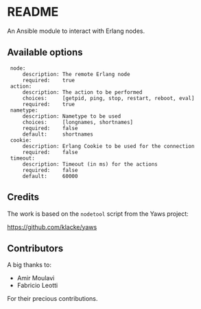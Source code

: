 # README

An Ansible module to interact with Erlang nodes.

## Available options

     node:
         description: The remote Erlang node
         required:    true
     action:
         description: The action to be performed
         choices:     [getpid, ping, stop, restart, reboot, eval]
         required:    true
     nametype:
         description: Nametype to be used
         choices:     [longnames, shortnames]
         required:    false
         default:     shortnames
     cookie:
         description: Erlang Cookie to be used for the connection
         required:    false
     timeout:
         description: Timeout (in ms) for the actions
         required:    false
         default:     60000

## Credits

The work is based on the `nodetool` script from the Yaws project:

https://github.com/klacke/yaws

## Contributors

A big thanks to:

- Amir Moulavi
- Fabricio Leotti

For their precious contributions.
